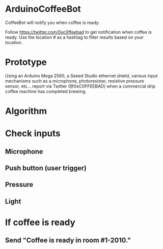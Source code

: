 ArduinoCoffeeBot
================

CoffeeBot will notify you when coffee is ready.

Follow https://twitter.com/0xc0ffeebad to get notification when coffee is ready. Use the location # as a hashtag to filter results based on your location.

Prototype
=========

Using an Arduino Mega 2560, a Seeed Studio ethernet shield, various input mechanisms such as a microphone, photoresister, resistive pressure sensor, etc... report via Twitter (@0xC0FFEEBAD) when a commercial drip coffee machine has completed brewing.

Algorithm
=========

# Check inputs
## Microphone
## Push button (user trigger)
## Pressure
## Light
# If coffee is ready
## Send "Coffee is ready in room #1-2010."

